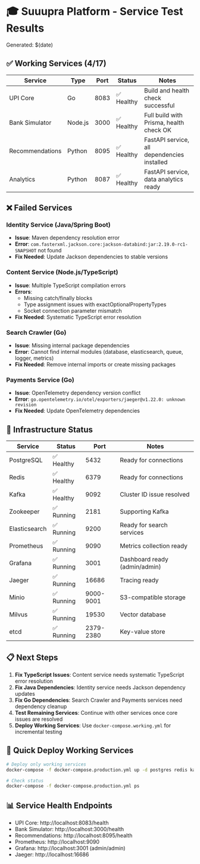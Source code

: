 # 🎓 Suuupra Platform - Service Test Results

Generated: $(date)

## ✅ Working Services (4/17)

| Service | Type | Port | Status | Notes |
|---------|------|------|--------|-------|
| UPI Core | Go | 8083 | ✅ Healthy | Build and health check successful |
| Bank Simulator | Node.js | 3000 | ✅ Healthy | Full build with Prisma, health check OK |
| Recommendations | Python | 8095 | ✅ Healthy | FastAPI service, all dependencies installed |
| Analytics | Python | 8087 | ✅ Healthy | FastAPI service, data analytics ready |

## ❌ Failed Services

### Identity Service (Java/Spring Boot)
- **Issue**: Maven dependency resolution error
- **Error**: `com.fasterxml.jackson.core:jackson-databind:jar:2.19.0-rc1-SNAPSHOT` not found
- **Fix Needed**: Update Jackson dependencies to stable versions

### Content Service (Node.js/TypeScript)
- **Issue**: Multiple TypeScript compilation errors
- **Errors**: 
  - Missing catch/finally blocks
  - Type assignment issues with exactOptionalPropertyTypes
  - Socket connection parameter mismatch
- **Fix Needed**: Systematic TypeScript error resolution

### Search Crawler (Go)
- **Issue**: Missing internal package dependencies
- **Error**: Cannot find internal modules (database, elasticsearch, queue, logger, metrics)
- **Fix Needed**: Remove internal imports or create missing packages

### Payments Service (Go)
- **Issue**: OpenTelemetry dependency version conflict
- **Error**: `go.opentelemetry.io/otel/exporters/jaeger@v1.22.0: unknown revision`
- **Fix Needed**: Update OpenTelemetry dependencies

## 🔧 Infrastructure Status

| Service | Status | Port | Notes |
|---------|--------|------|-------|
| PostgreSQL | ✅ Healthy | 5432 | Ready for connections |
| Redis | ✅ Healthy | 6379 | Ready for connections |
| Kafka | ✅ Healthy | 9092 | Cluster ID issue resolved |
| Zookeeper | ✅ Running | 2181 | Supporting Kafka |
| Elasticsearch | ✅ Running | 9200 | Ready for search services |
| Prometheus | ✅ Running | 9090 | Metrics collection ready |
| Grafana | ✅ Running | 3001 | Dashboard ready (admin/admin) |
| Jaeger | ✅ Running | 16686 | Tracing ready |
| Minio | ✅ Running | 9000-9001 | S3-compatible storage |
| Milvus | ✅ Running | 19530 | Vector database |
| etcd | ✅ Running | 2379-2380 | Key-value store |

## 📋 Next Steps

1. **Fix TypeScript Issues**: Content service needs systematic TypeScript error resolution
2. **Fix Java Dependencies**: Identity service needs Jackson dependency updates  
3. **Fix Go Dependencies**: Search Crawler and Payments services need dependency cleanup
4. **Test Remaining Services**: Continue with other services once core issues are resolved
5. **Deploy Working Services**: Use `docker-compose.working.yml` for incremental testing

## 🚀 Quick Deploy Working Services

```bash
# Deploy only working services
docker-compose -f docker-compose.production.yml up -d postgres redis kafka zookeeper jaeger prometheus grafana elasticsearch minio etcd milvus upi-core bank-simulator recommendations

# Check status
docker-compose -f docker-compose.production.yml ps
```

## 📊 Service Health Endpoints

- UPI Core: http://localhost:8083/health
- Bank Simulator: http://localhost:3000/health  
- Recommendations: http://localhost:8095/health
- Prometheus: http://localhost:9090
- Grafana: http://localhost:3001 (admin/admin)
- Jaeger: http://localhost:16686
